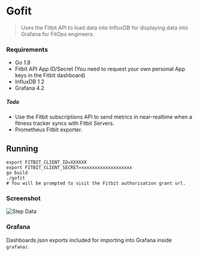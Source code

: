# Gofit
> Uses the Fitbit API to load data into InfluxDB for displaying data into Grafana for FitOps engineers.

### Requirements
* Go 1.8
* Fitbit API App ID/Secret (You need to request your own personal App keys in the Fitbit dashboard)
* InfluxDB 1.2
* Grafana 4.2

##### Todo
* Use the Fitbit subscriptions API to send metrics in near-realtime when a fitness tracker syncs with Fitbit Servers.
* Prometheus Fitbit exporter.

## Running

    export FITBIT_CLIENT_ID=XXXXXX
    export FITBIT_CLIENT_SECRET=xxxxxxxxxxxxxxxxxxx
    go build
    ./gofit
    # You will be prompted to visit the Fitbit authorisation grant url.

### Screenshot
![Step Data](http://i.imgur.com/MdufcMC.png)

### Grafana
Dashboards json exports included for importing into Grafana inside `grafana/`.
